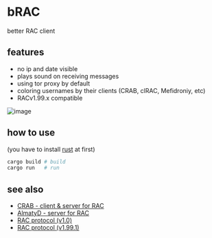 # bRAC
better RAC client

## features

- no ip and date visible
- plays sound on receiving messages
- using tor proxy by default
- coloring usernames by their clients (CRAB, clRAC, Mefidroniy, etc)
- RACv1.99.x compatible

![image](https://github.com/user-attachments/assets/a2858662-50f1-4554-949c-f55addf48fcc)

## how to use

(you have to install [rust](https://rust-lang.org) at first)

```bash
cargo build # build
cargo run   # run
```

## see also

- [CRAB - client & server for RAC](https://gitea.bedohswe.eu.org/pixtaded/crab)
- [AlmatyD - server for RAC](https://gitea.bedohswe.eu.org/bedohswe/almatyd)
- [RAC protocol (v1.0)](https://bedohswe.eu.org/text/rac/protocol.md.html)
- [RAC protocol (v1.99.1)](https://gitea.bedohswe.eu.org/)



